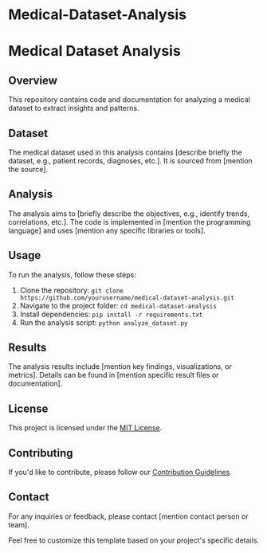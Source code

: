 # Medical-Dataset-Analysis

# Medical Dataset Analysis

## Overview

This repository contains code and documentation for analyzing a medical dataset to extract insights and patterns.

## Dataset

The medical dataset used in this analysis contains [describe briefly the dataset, e.g., patient records, diagnoses, etc.]. It is sourced from [mention the source].

## Analysis

The analysis aims to [briefly describe the objectives, e.g., identify trends, correlations, etc.]. The code is implemented in [mention the programming language] and uses [mention any specific libraries or tools].

## Usage

To run the analysis, follow these steps:

1. Clone the repository: `git clone https://github.com/yourusername/medical-dataset-analysis.git`
2. Navigate to the project folder: `cd medical-dataset-analysis`
3. Install dependencies: `pip install -r requirements.txt`
4. Run the analysis script: `python analyze_dataset.py`

## Results

The analysis results include [mention key findings, visualizations, or metrics]. Details can be found in [mention specific result files or documentation].

## License

This project is licensed under the [MIT License](LICENSE).

## Contributing

If you'd like to contribute, please follow our [Contribution Guidelines](CONTRIBUTING.md).

## Contact

For any inquiries or feedback, please contact [mention contact person or team].

Feel free to customize this template based on your project's specific details.
